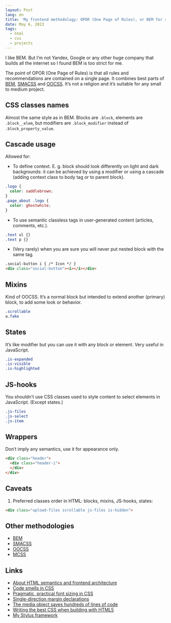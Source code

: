 ```yaml
---
layout: Post
lang: en
title: 'My frontend methodology: OPOR (One Page of Rules), or BEM for small sites'
date: May 6, 2013
tags:
  - html
  - css
  - projects
---
```


I like BEM. But I’m not Yandex, Google or any other huge company that builds all the internet so I found BEM is too strict for me.

The point of OPOR (One Page of Rules) is that all rules and recommendations are contained on a single page. It combines best parts of [BEM](https://en.bem.info/), [SMACSS](https://smacss.com/) and [OOCSS](https://www.smashingmagazine.com/2011/12/an-introduction-to-object-oriented-css-oocss/). It’s not a religion and it’s suitable for any small to medium project.

## CSS classes names

Almost the same style as in BEM. Blocks are `.block`, elements are `.block__elem`, but modifiers are `.block_modifier` instead of `.block_property_value`.

## Cascade usage

Allowed for:

* To define context. E. g. block should look differently on light and dark backgrounds: it can be achieved by using a modifier or using a cascade (adding context class to body tag or to parent block).

```css
.logo {
  color: saddlebrown;
}
.page_about .logo {
  color: ghostwhite;
}
```

* To use semantic classless tags in user-generated content (articles, comments, etc.).

<!-- prettier-ignore -->
```css
.text ul {}
.text p {}
```

* (Very rarely) when you are sure you will never put nested block with the same tag.

```html
.social-button i { /* Icon */ }
<div class="social-button"><i></i></div>
```

## Mixins

Kind of OOCSS. It’s a normal block but intended to extend another (primary) block, to add some look or behavior.

```css
.scrollable
a.fake
```

## States

It’s like modifier but you can use it with any block or element. Very useful in JavaScript.

```css
.is-expanded
.is-visible
.is-highlighted
```

## JS-hooks

You shouldn’t use CSS classes used to style content to select elements in JavaScript. (Except states.)

```css
.js-files
.js-select
.js-item
```

## Wrappers

Don’t imply any semantics, use it for appearance only.

```html
<div class="header">
  <div class="header-i">
  </div>
</div>
```

## Caveats

1. Preferred classes order in HTML: blocks, mixins, JS-hooks, states:

```html
<div class="upload-files scrollable js-files is-hidden">
```

## Other methodologies

* [BEM](https://en.bem.info/)
* [SMACSS](https://smacss.com/)
* [OOCSS](https://www.smashingmagazine.com/2011/12/an-introduction-to-object-oriented-css-oocss/)
* [MCSS](https://github.com/operatino/MCSS)

## Links

* [About HTML semantics and frontend architecture](http://nicolasgallagher.com/about-html-semantics-front-end-architecture/)
* [Code smells in CSS](https://csswizardry.com/2012/11/code-smells-in-css/)
* [Pragmatic, practical font sizing in CSS](https://csswizardry.com/2012/02/pragmatic-practical-font-sizing-in-css/)
* [Single-direction margin declarations](https://csswizardry.com/2012/06/single-direction-margin-declarations/)
* [The media object saves hundreds of lines of code](http://www.stubbornella.org/content/2010/06/25/the-media-object-saves-hundreds-of-lines-of-code/)
* [Writing the best CSS when building with HTML5](https://toddmotto.com/writing-the-best-css-when-building-with-html5/)
* [My Stylus framework](https://github.com/tamiadev/tamia)
